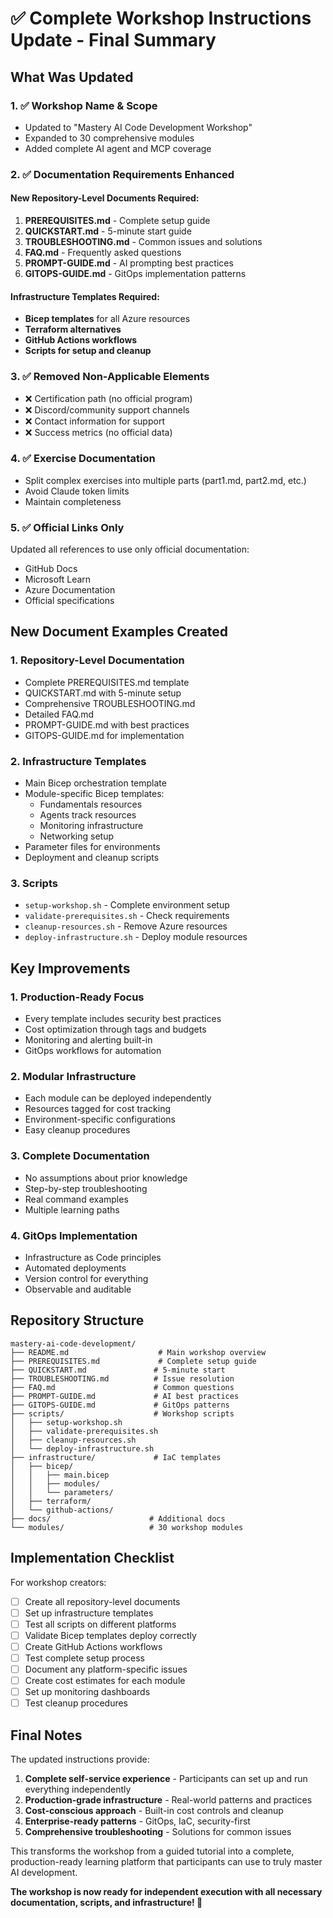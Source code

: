 # ✅ Complete Workshop Instructions Update - Final Summary

## What Was Updated

### 1. ✅ **Workshop Name & Scope**
- Updated to "Mastery AI Code Development Workshop"
- Expanded to 30 comprehensive modules
- Added complete AI agent and MCP coverage

### 2. ✅ **Documentation Requirements Enhanced**

#### New Repository-Level Documents Required:
1. **PREREQUISITES.md** - Complete setup guide
2. **QUICKSTART.md** - 5-minute start guide
3. **TROUBLESHOOTING.md** - Common issues and solutions
4. **FAQ.md** - Frequently asked questions
5. **PROMPT-GUIDE.md** - AI prompting best practices
6. **GITOPS-GUIDE.md** - GitOps implementation patterns

#### Infrastructure Templates Required:
- **Bicep templates** for all Azure resources
- **Terraform alternatives**
- **GitHub Actions workflows**
- **Scripts for setup and cleanup**

### 3. ✅ **Removed Non-Applicable Elements**
- ❌ Certification path (no official program)
- ❌ Discord/community support channels
- ❌ Contact information for support
- ❌ Success metrics (no official data)

### 4. ✅ **Exercise Documentation**
- Split complex exercises into multiple parts (part1.md, part2.md, etc.)
- Avoid Claude token limits
- Maintain completeness

### 5. ✅ **Official Links Only**
Updated all references to use only official documentation:
- GitHub Docs
- Microsoft Learn
- Azure Documentation
- Official specifications

## New Document Examples Created

### 1. **Repository-Level Documentation**
- Complete PREREQUISITES.md template
- QUICKSTART.md with 5-minute setup
- Comprehensive TROUBLESHOOTING.md
- Detailed FAQ.md
- PROMPT-GUIDE.md with best practices
- GITOPS-GUIDE.md for implementation

### 2. **Infrastructure Templates**
- Main Bicep orchestration template
- Module-specific Bicep templates:
  - Fundamentals resources
  - Agents track resources
  - Monitoring infrastructure
  - Networking setup
- Parameter files for environments
- Deployment and cleanup scripts

### 3. **Scripts**
- `setup-workshop.sh` - Complete environment setup
- `validate-prerequisites.sh` - Check requirements
- `cleanup-resources.sh` - Remove Azure resources  
- `deploy-infrastructure.sh` - Deploy module resources

## Key Improvements

### 1. **Production-Ready Focus**
- Every template includes security best practices
- Cost optimization through tags and budgets
- Monitoring and alerting built-in
- GitOps workflows for automation

### 2. **Modular Infrastructure**
- Each module can be deployed independently
- Resources tagged for cost tracking
- Environment-specific configurations
- Easy cleanup procedures

### 3. **Complete Documentation**
- No assumptions about prior knowledge
- Step-by-step troubleshooting
- Real command examples
- Multiple learning paths

### 4. **GitOps Implementation**
- Infrastructure as Code principles
- Automated deployments
- Version control for everything
- Observable and auditable

## Repository Structure

```
mastery-ai-code-development/
├── README.md                    # Main workshop overview
├── PREREQUISITES.md             # Complete setup guide
├── QUICKSTART.md               # 5-minute start
├── TROUBLESHOOTING.md          # Issue resolution
├── FAQ.md                      # Common questions
├── PROMPT-GUIDE.md             # AI best practices
├── GITOPS-GUIDE.md             # GitOps patterns
├── scripts/                    # Workshop scripts
│   ├── setup-workshop.sh
│   ├── validate-prerequisites.sh
│   ├── cleanup-resources.sh
│   └── deploy-infrastructure.sh
├── infrastructure/             # IaC templates
│   ├── bicep/
│   │   ├── main.bicep
│   │   ├── modules/
│   │   └── parameters/
│   ├── terraform/
│   └── github-actions/
├── docs/                      # Additional docs
└── modules/                   # 30 workshop modules
```

## Implementation Checklist

For workshop creators:

- [ ] Create all repository-level documents
- [ ] Set up infrastructure templates
- [ ] Test all scripts on different platforms
- [ ] Validate Bicep templates deploy correctly
- [ ] Create GitHub Actions workflows
- [ ] Test complete setup process
- [ ] Document any platform-specific issues
- [ ] Create cost estimates for each module
- [ ] Set up monitoring dashboards
- [ ] Test cleanup procedures

## Final Notes

The updated instructions provide:

1. **Complete self-service experience** - Participants can set up and run everything independently
2. **Production-grade infrastructure** - Real-world patterns and practices
3. **Cost-conscious approach** - Built-in cost controls and cleanup
4. **Enterprise-ready patterns** - GitOps, IaC, security-first
5. **Comprehensive troubleshooting** - Solutions for common issues

This transforms the workshop from a guided tutorial into a complete, production-ready learning platform that participants can use to truly master AI development.

**The workshop is now ready for independent execution with all necessary documentation, scripts, and infrastructure! 🚀**
